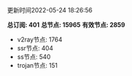 更新时间2022-05-24 18:26:56

**总订阅: 401**
**总节点: 15965**
**有效节点: 2859**
- v2ray节点: 1764
- ssr节点: 404
- ss节点: 540
- trojan节点: 151
